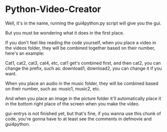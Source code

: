 # Python-Video-Creator
Well, it's in the name, running the gui4python.py script will give you the gui.

But you must be wondering what it does in the first place.

If you don't feel like reading the code yourself, when you place a video in the videos folder, they will be combined together based on their number, here's an example:

Cat1, cat2, cat3, cat4, etc, cat1 get's combined first, and then cat2, you can change the prefix, such as: download1, download2, you can change it if you want.

When you place an audio in the music folder, they will be combined based on their number, such as: music1, music2, etc.

And when you place an image in the picture folder it'll automatically place it in the bottom right place of the screen when you make the video.

gui-entrys is not finished yet, but that's fine, if you wanna use this chunk of code, you're gonna have to at least see the comments in defmovie and gui4python.

